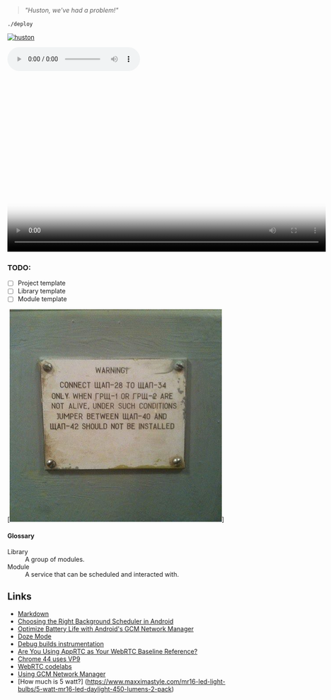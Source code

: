 > *"Huston, we've had a problem!"*

```
./deploy
```

[![huston](http://history.nasa.gov/SP-350/i13-1.jpg "Houston, We've Had a Problem!")](https://www.youtube.com/watch?v=eco_xvkEQlg)

<audio controls>
<source src="https://upload.wikimedia.org/wikipedia/commons/1/12/Apollo13-wehaveaproblem_edit_1.ogg" type="video/ogg">
</audio>

<video width="720" height="405" controls  poster="http://history.nasa.gov/SP-350/i13-1.jpg">
<source src="https://upload.wikimedia.org/wikipedia/commons/1/12/Apollo13-wehaveaproblem_edit_1.ogg" type="video/ogg">
</video>


### TODO:
- [ ] Project template
- [ ] Library template
- [ ] Module template

[![huston](https://raw.githubusercontent.com/ab2005/huston/master/13095944_610320389132312_658416556216624423_n.jpg)]

#### Glossary
<dl>
  <dt>Library</dt>
  <dd>A group of modules.</dd>
  <dt>Module</dt>
  <dd>A service that can be scheduled and interacted with.</dd>
</dl>

Links
-----
- [Markdown](https://guides.github.com/features/masteri)
- [Choosing the Right Background Scheduler in Android](https://www.bignerdranch.com/blog/choosing-the-right-background-scheduler-in-android/)
- [Optimize Battery Life with Android's GCM Network Manager](https://www.bignerdranch.com/blog/optimize-battery-life-with-androids-gcm-network-manager/)
- [Doze Mode](https://www.bignerdranch.com/blog/diving-into-doze-mode-for-developers/)
- [Debug builds instrumentation](http://littlerobots.nl/blog/stetho-for-android-debug-builds-only/)
- [Are You Using AppRTC as Your WebRTC Baseline Reference?](https://bloggeek.me/apprtc-webrtc-baseline-reference/)
- [Chrome 44 uses VP9](https://developers.google.com/web/updates/2016/01/vp9-webrtc?hl=en)
- [WebRTC codelabs](https://codelabs.developers.google.com/codelabs/webrtc-web/#0)
- [Using GCM Network Manager](https://codelabs.developers.google.com/codelabs/android-network-manager/#0)
- [How much is 5 watt?] (https://www.maxximastyle.com/mr16-led-light-bulbs/5-watt-mr16-led-daylight-450-lumens-2-pack)
